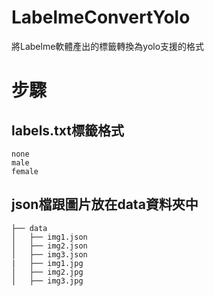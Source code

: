 <h1>LabelmeConvertYolo</h1>

將Labelme軟體產出的標籤轉換為yolo支援的格式

# 步驟
## labels.txt標籤格式

```
none
male
female
```

## json檔跟圖片放在data資料夾中
```
├── data
│   ├── img1.json
│   ├── img2.json
│   ├── img3.json
|   ├── img1.jpg
│   ├── img2.jpg
│   ├── img3.jpg
```